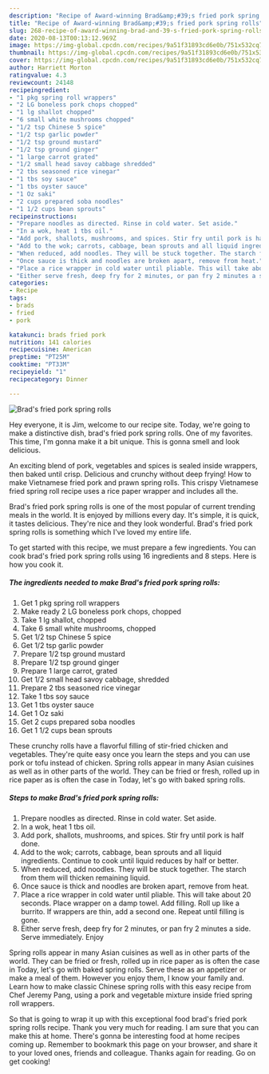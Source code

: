 ```yaml
---
description: "Recipe of Award-winning Brad&amp;#39;s fried pork spring rolls"
title: "Recipe of Award-winning Brad&amp;#39;s fried pork spring rolls"
slug: 268-recipe-of-award-winning-brad-and-39-s-fried-pork-spring-rolls
date: 2020-08-13T00:13:12.969Z
image: https://img-global.cpcdn.com/recipes/9a51f31893cd6e0b/751x532cq70/brads-fried-pork-spring-rolls-recipe-main-photo.jpg
thumbnail: https://img-global.cpcdn.com/recipes/9a51f31893cd6e0b/751x532cq70/brads-fried-pork-spring-rolls-recipe-main-photo.jpg
cover: https://img-global.cpcdn.com/recipes/9a51f31893cd6e0b/751x532cq70/brads-fried-pork-spring-rolls-recipe-main-photo.jpg
author: Harriett Morton
ratingvalue: 4.3
reviewcount: 24148
recipeingredient:
- "1 pkg spring roll wrappers"
- "2 LG boneless pork chops chopped"
- "1 lg shallot chopped"
- "6 small white mushrooms chopped"
- "1/2 tsp Chinese 5 spice"
- "1/2 tsp garlic powder"
- "1/2 tsp ground mustard"
- "1/2 tsp ground ginger"
- "1 large carrot grated"
- "1/2 small head savoy cabbage shredded"
- "2 tbs seasoned rice vinegar"
- "1 tbs soy sauce"
- "1 tbs oyster sauce"
- "1 Oz saki"
- "2 cups prepared soba noodles"
- "1 1/2 cups bean sprouts"
recipeinstructions:
- "Prepare noodles as directed. Rinse in cold water. Set aside."
- "In a wok, heat 1 tbs oil."
- "Add pork, shallots, mushrooms, and spices. Stir fry until pork is half done."
- "Add to the wok; carrots, cabbage, bean sprouts and all liquid ingredients. Continue to cook until liquid reduces by half or better."
- "When reduced, add noodles. They will be stuck together. The starch from them will thicken remaining liquid."
- "Once sauce is thick and noodles are broken apart, remove from heat."
- "Place a rice wrapper in cold water until pliable. This will take about 20 seconds. Place wrapper on a damp towel. Add filling. Roll up like a burrito. If wrappers are thin, add a second one. Repeat until filling is gone."
- "Either serve fresh, deep fry for 2 minutes, or pan fry 2 minutes a side. Serve immediately. Enjoy"
categories:
- Recipe
tags:
- brads
- fried
- pork

katakunci: brads fried pork 
nutrition: 141 calories
recipecuisine: American
preptime: "PT25M"
cooktime: "PT33M"
recipeyield: "1"
recipecategory: Dinner

---
```



![Brad&#39;s fried pork spring rolls](https://img-global.cpcdn.com/recipes/9a51f31893cd6e0b/751x532cq70/brads-fried-pork-spring-rolls-recipe-main-photo.jpg)

Hey everyone, it is Jim, welcome to our recipe site. Today, we're going to make a distinctive dish, brad&#39;s fried pork spring rolls. One of my favorites. This time, I'm gonna make it a bit unique. This is gonna smell and look delicious.

An exciting blend of pork, vegetables and spices is sealed inside wrappers, then baked until crisp. Delicious and crunchy without deep frying! How to make Vietnamese fried pork and prawn spring rolls. This crispy Vietnamese fried spring roll recipe uses a rice paper wrapper and includes all the.

Brad&#39;s fried pork spring rolls is one of the most popular of current trending meals in the world. It is enjoyed by millions every day. It's simple, it is quick, it tastes delicious. They're nice and they look wonderful. Brad&#39;s fried pork spring rolls is something which I've loved my entire life.


To get started with this recipe, we must prepare a few ingredients. You can cook brad&#39;s fried pork spring rolls using 16 ingredients and 8 steps. Here is how you cook it.

<!--inarticleads1-->

##### The ingredients needed to make Brad&#39;s fried pork spring rolls:

1. Get 1 pkg spring roll wrappers
1. Make ready 2 LG boneless pork chops, chopped
1. Take 1 lg shallot, chopped
1. Take 6 small white mushrooms, chopped
1. Get 1/2 tsp Chinese 5 spice
1. Get 1/2 tsp garlic powder
1. Prepare 1/2 tsp ground mustard
1. Prepare 1/2 tsp ground ginger
1. Prepare 1 large carrot, grated
1. Get 1/2 small head savoy cabbage, shredded
1. Prepare 2 tbs seasoned rice vinegar
1. Take 1 tbs soy sauce
1. Get 1 tbs oyster sauce
1. Get 1 Oz saki
1. Get 2 cups prepared soba noodles
1. Get 1 1/2 cups bean sprouts


These crunchy rolls have a flavorful filling of stir-fried chicken and vegetables. They&#39;re quite easy once you learn the steps and you can use pork or tofu instead of chicken. Spring rolls appear in many Asian cuisines as well as in other parts of the world. They can be fried or fresh, rolled up in rice paper as is often the case in Today, let&#39;s go with baked spring rolls. 

<!--inarticleads2-->

##### Steps to make Brad&#39;s fried pork spring rolls:

1. Prepare noodles as directed. Rinse in cold water. Set aside.
1. In a wok, heat 1 tbs oil.
1. Add pork, shallots, mushrooms, and spices. Stir fry until pork is half done.
1. Add to the wok; carrots, cabbage, bean sprouts and all liquid ingredients. Continue to cook until liquid reduces by half or better.
1. When reduced, add noodles. They will be stuck together. The starch from them will thicken remaining liquid.
1. Once sauce is thick and noodles are broken apart, remove from heat.
1. Place a rice wrapper in cold water until pliable. This will take about 20 seconds. Place wrapper on a damp towel. Add filling. Roll up like a burrito. If wrappers are thin, add a second one. Repeat until filling is gone.
1. Either serve fresh, deep fry for 2 minutes, or pan fry 2 minutes a side. Serve immediately. Enjoy


Spring rolls appear in many Asian cuisines as well as in other parts of the world. They can be fried or fresh, rolled up in rice paper as is often the case in Today, let&#39;s go with baked spring rolls. Serve these as an appetizer or make a meal of them. However you enjoy them, I know your family and. Learn how to make classic Chinese spring rolls with this easy recipe from Chef Jeremy Pang, using a pork and vegetable mixture inside fried spring roll wrappers. 

So that is going to wrap it up with this exceptional food brad&#39;s fried pork spring rolls recipe. Thank you very much for reading. I am sure that you can make this at home. There's gonna be interesting food at home recipes coming up. Remember to bookmark this page on your browser, and share it to your loved ones, friends and colleague. Thanks again for reading. Go on get cooking!
